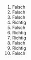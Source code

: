 1. Falsch
2. Falsch
3. Falsch
4. Richtig
5. Falsch
6. Richtig
7. Richtig
8. Falsch
9. Richtig
10. Falsch
